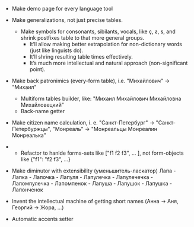 * Make demo page for every language tool
* Make generalizations, not just precise tables.
	* Make symbols for consonants, sibilants, vocals, like ç, ƨ, s, and shrink postfixes table to that more general groups. 
		* It’ll allow making better extrapolation for non-dictionary words (just like linguists do).
		* It’ll shring resulting table times effectively.
		* It’s much more intellectual and natural approach (non-significant point).
* Make back patronimics (every-form table), i.e. "Михайлович" → "Михаил"
	* Multiform tables builder, like: "Михаил Михайлович Михайловна Михайловецкий"
	* Back-name getter

* Make citizen name calculation, i. e. "Санкт-Петербург" → "Санкт-Петербуржцы", "Монреаль" → "Монреальцы Монреалин Монреалька"

* + Refactor to hanlde forms-sets like ["f1 f2 f3", ... ], not form-objects like {"f1": "f2 f3", ...}

* Make diminutor with extensibility (уменьшитель-ласкатор) Лапа - Лапка - Лапочка - Лапуля - Лапулечка - Лапулечечка - Лапомпулечка - Лапомпенок - Лапуша - Лапушок - Лапушка - Лапонченок

* Invent the intellectual machine of getting short names (Анна → Аня, Георгий → Жора, ...)

* Automatic accents setter